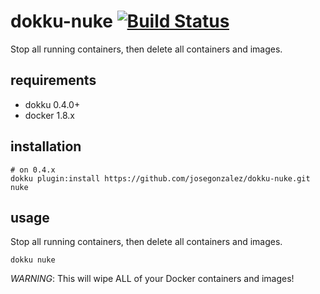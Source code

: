 # dokku-nuke [![Build Status](https://img.shields.io/travis/josegonzalez/dokku-nuke.svg?branch=master "Build Status")](https://travis-ci.org/josegonzalez/dokku-nuke)

Stop all running containers, then delete all containers and images.

## requirements

- dokku 0.4.0+
- docker 1.8.x

## installation

```shell
# on 0.4.x
dokku plugin:install https://github.com/josegonzalez/dokku-nuke.git nuke
```

## usage

Stop all running containers, then delete all containers and images.

```shell
dokku nuke
```

*WARNING*: This will wipe ALL of your Docker containers and images!
